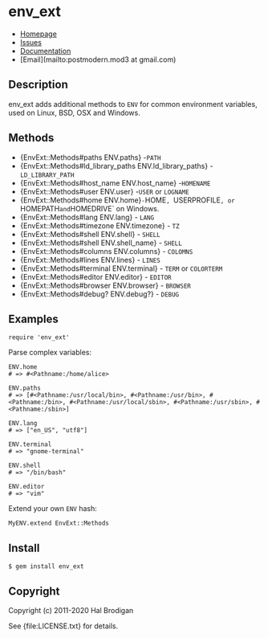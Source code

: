 # env_ext

* [Homepage](https://github.com/postmodern/env_ext)
* [Issues](https://github.com/postmodern/env_ext/issues)
* [Documentation](http://rubydoc.info/gems/env_ext/frames)
* [Email](mailto:postmodern.mod3 at gmail.com)

## Description

env_ext adds additional methods to `ENV` for common environment variables,
used on Linux, BSD, OSX and Windows.

## Methods

* {EnvExt::Methods#paths ENV.paths} -`PATH`
* {EnvExt::Methods#ld_library_paths ENV.ld_library_paths} - `LD_LIBRARY_PATH`
* {EnvExt::Methods#host_name ENV.host_name} -`HOMENAME`
* {EnvExt::Methods#user ENV.user} -`USER` or `LOGNAME`
* {EnvExt::Methods#home ENV.home}` - `HOME`, `USERPROFILE`, or `HOMEPATH` and `HOMEDRIVE` on Windows.
* {EnvExt::Methods#lang ENV.lang} - `LANG`
* {EnvExt::Methods#timezone ENV.timezone} - `TZ`
* {EnvExt::Methods#shell ENV.shell} - `SHELL`
* {EnvExt::Methods#shell ENV.shell_name} - `SHELL`
* {EnvExt::Methods#columns ENV.columns} - `COLOMNS`
* {EnvExt::Methods#lines ENV.lines} - `LINES`
* {EnvExt::Methods#terminal ENV.terminal} - `TERM` or `COLORTERM`
* {EnvExt::Methods#editor ENV.editor} - `EDITOR`
* {EnvExt::Methods#browser ENV.browser} - `BROWSER`
* {EnvExt::Methods#debug? ENV.debug?} - `DEBUG`

## Examples

    require 'env_ext'

Parse complex variables:

    ENV.home
    # => #<Pathname:/home/alice>
    
    ENV.paths
    # => [#<Pathname:/usr/local/bin>, #<Pathname:/usr/bin>, #<Pathname:/bin>, #<Pathname:/usr/local/sbin>, #<Pathname:/usr/sbin>, #<Pathname:/sbin>]
    
    ENV.lang
    # => ["en_US", "utf8"]
    
    ENV.terminal
    # => "gnome-terminal"
    
    ENV.shell
    # => "/bin/bash"
    
    ENV.editor
    # => "vim"

Extend your own `ENV` hash:

    MyENV.extend EnvExt::Methods

## Install

    $ gem install env_ext

## Copyright

Copyright (c) 2011-2020 Hal Brodigan

See {file:LICENSE.txt} for details.
